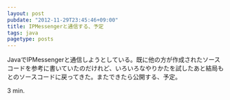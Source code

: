 ```yaml
---
layout: post
pubdate: "2012-11-29T23:45:46+09:00"
title: IPMessengerと通信する、予定
tags: java
pagetype: posts
---
```

JavaでIPMessengerと通信しようとしている。既に他の方が作成されたソースコードを参考に書いていたのだけれど、いろいろなやりかたを試したあと結局もとのソースコードに戻ってきた。またできたら公開する、予定。

3 min.

